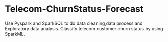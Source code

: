 # Telecom-ChurnStatus-Forecast
Use Pyspark and SparkSQL to do data cleaning,data process and Exploratory data analysis. Classify telecom customer churn status by using SparkML.
